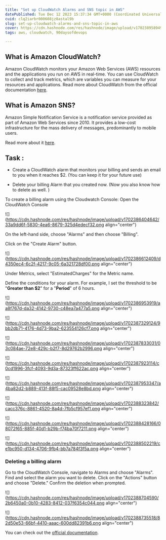 ```yaml
---
title: "Set up CloudWatch Alarms and SNS topic in AWS"
datePublished: Tue Dec 12 2023 15:37:34 GMT+0000 (Coordinated Universal Time)
cuid: clq2iarbr000608jz8astal9b
slug: set-up-cloudwatch-alarms-and-sns-topic-in-aws
cover: https://cdn.hashnode.com/res/hashnode/image/upload/v1702389589493/68c4b2fc-7ae4-4b61-b4a0-4a9060d49f20.png
tags: aws, cloudwatch, 90daysofdevops

---
```


## What is Amazon CloudWatch?

Amazon CloudWatch monitors your Amazon Web Services (AWS) resources and the applications you run on AWS in real-time. You can use CloudWatch to collect and track metrics, which are variables you can measure for your resources and applications. Read more about CloudWatch from the official documentation [here](https://docs.aws.amazon.com/AmazonCloudWatch/latest/monitoring/WhatIsCloudWatch.html).

## What is Amazon SNS?

Amazon Simple Notification Service is a notification service provided as part of Amazon Web Services since 2010. It provides a low-cost infrastructure for the mass delivery of messages, predominantly to mobile users.

Read more about it [here](https://docs.aws.amazon.com/sns/latest/dg/welcome.html).

## Task :

* Create a CloudWatch alarm that monitors your billing and sends an email to you when it reaches $2. (You can keep it for your future use)
    
* Delete your billing Alarm that you created now. (Now you also know how to delete as well. )
    

To create a billing alarm using the Cloudwatch Console: Open the CloudWatch Console

![](https://cdn.hashnode.com/res/hashnode/image/upload/v1702386404642/33a9dd6f-5830-4ea6-8679-325d4edecf32.png align="center")

On the left-hand side, choose "Alarms" and then choose "Billing".

Click on the "Create Alarm" button.

![](https://cdn.hashnode.com/res/hashnode/image/upload/v1702386612409/d4350ec4-6c2f-4217-9c05-6a321728df00.png align="center")

Under Metrics, select "EstimatedCharges" for the Metric name.

Define the conditions for your alarm. For example, I set the threshold to be "**Greater than $2**" for a "**Period**" of 6 hours.

![](https://cdn.hashnode.com/res/hashnode/image/upload/v1702386953919/aa8f767d-da32-4142-9730-c48ea7a477a5.png align="center")

![](https://cdn.hashnode.com/res/hashnode/image/upload/v1702387329124/9bb2db71-4176-4d73-9ba2-623554126cf7.png align="center")

![](https://cdn.hashnode.com/res/hashnode/image/upload/v1702387833031/03c084ae-72e8-429c-b2f7-8d29762b2996.png align="center")

![](https://cdn.hashnode.com/res/hashnode/image/upload/v1702387923114/c0cd1996-3fcf-4093-9d3a-87323ff622ac.png align="center")

![](https://cdn.hashnode.com/res/hashnode/image/upload/v1702387953347/a4ba82d2-b889-413f-88f5-cac09528e8bd.png align="center")

![](https://cdn.hashnode.com/res/hashnode/image/upload/v1702388323842/cacc376c-8861-4520-8a4d-7fb5cf957ef1.png align="center")

![](https://cdn.hashnode.com/res/hashnode/image/upload/v1702388428166/08072f65-885f-40d1-b29b-f74ba70f7211.png align="center")

![](https://cdn.hashnode.com/res/hashnode/image/upload/v1702388502219/ce1bc950-d134-4706-9fb4-bb7a784f3f5a.png align="center")

### Deleting a billing alarm

Go to the CloudWatch Console, navigate to Alarms and choose "Alarms". Find and select the alarm you want to delete. Click on the "Actions" button and choose "Delete." Confirm the deletion when prompted.

![](https://cdn.hashnode.com/res/hashnode/image/upload/v1702388704590/2b6450a0-0b10-4283-8412-037f6354c044.png align="center")

![](https://cdn.hashnode.com/res/hashnode/image/upload/v1702388735518/82d50e53-66bf-4410-aaac-600dd82391b6.png align="center")

You can check out the [official documentation](https://docs.aws.amazon.com/AmazonCloudWatch/latest/monitoring/monitor_estimated_charges_with_cloudwatch.html).
